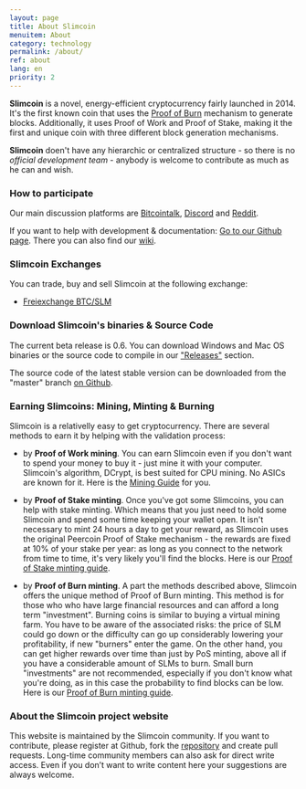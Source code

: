 ```yaml
---
layout: page
title: About Slimcoin
menuitem: About
category: technology
permalink: /about/
ref: about
lang: en
priority: 2
---
```

[//]: # (Slimcoin is a novel and experimental cryptocurrency created in 2014.)

**Slimcoin** is a novel, energy-efficient cryptocurrency fairly launched in 2014.  It's the first known coin that uses the [Proof of Burn](/proof-of-burn-eli5/) mechanism to generate blocks. Additionally, it uses Proof of Work and Proof of Stake, making it the first and unique coin with three different block generation mechanisms.

[//]: # (**Slimcoin** is a novel, energy-efficient cryptocurrency fairly launched in 2014.  It is the first known coin that uses the Proof of Burn https://en.bitcoin.it/wiki/Proof_of_burn mechanism to generate blocks. Additionally, it uses Proof of Work and Proof of Stake, making it the first and unique coin with three different block generation mechanisms.)

**Slimcoin** doen't have any hierarchic or centralized structure - so there is no *official development team* - anybody is welcome to contribute as much as he can and wish.

[//]: # (All we want is to continue the exciting **Proof of Burn** experiment.  In a few words, Proof of Burn is a mechanism where you get the right to find blocks if you burn coins. *Yes, you destroy your money* - and get a **long-term reward** winning the chance to get block rewards.)

[//]: # (Sounds crazy, huh? It is perhaps easier to understand as a process of **virtual mining**. We have prepared an [simple explanation ELI5]/proof-of-burn-eli5/. [And it has very interesting economical properties] https://github.com/slimcoin-project/Slimcoin/wiki/The-magic-of-Proof-of-Burn. It is the only mechanism that allows the users to **regulate the available supply in a decentralized way**.)

[//]: # (Learn more about Slimcoin's advantages /advantages/.)

[//]: # (### We're an open project - you can participate)

### How to participate

Our main discussion platforms are [Bitcointalk](https://bitcointalk.org/index.php?topic=1141676.0), [Discord](https://discord.gg/ffeDjmV) and [Reddit](http://reddit.com/r/slimcoin).

If you want to help with development & documentation: [Go to our Github page](https://github.com/slimcoin-project/). There you can also find our [wiki](https://github.com/slimcoin-project/Slimcoin/wiki).

[//]: # (### Inscription service & Decentralized Websites)

[//]: # (Since version 0.5, Slimcoin has a built-in blockchain website publishing service which lets you **publish websites or blogs** in a decentralized way *without hosting nor domains*. Simply publish your content as a torrent and let the Slimcoin blockchain be your version manager!)

[//]: # (All you have to do is to use the *inscription service* provided by the Slimcoin client.)

[//]: # (The publishing feature uses the awesome [Web2Web] https://github.com/elendirx/web2web)

[//]: # (and [WebTorrent] https://webtorrent.io/)

[//]: # (technologies. Your readers only need a modern browser - no additional software! So your voice will be heard also outside the nerd-space.)

[//]: # (*Stay tuned!* This feature is still new and in alpha, and the Web2Web page generator has still to be ported. But you already can experiment with it.)

### Slimcoin Exchanges

You can trade, buy and sell Slimcoin at the following exchange:

* [Freiexchange BTC/SLM](https://freiexchange.com/market/SLM/BTC)

### Download Slimcoin's binaries & Source Code

The current beta release is 0.6. You can download Windows and Mac OS binaries or the source code to compile in our ["Releases"](https://github.com/slimcoin-project/Slimcoin/releases) section. 
  
The source code of the latest stable version can be downloaded from the "master" branch [on Github](https://github.com/slimcoin-project/Slimcoin).

### Earning Slimcoins: Mining, Minting & Burning  

Slimcoin is a relativelly easy to get cryptocurrency. There are several methods to earn it by helping with the validation process:

* by **Proof of Work mining**. You can earn Slimcoin even if you don't want to spend your money to buy it - just mine it with your computer. Slimcoin's algorithm, DCrypt, is best suited for CPU mining. No ASICs are known for it. Here is the [Mining Guide](/mining-guide/) for you.

* by **Proof of Stake minting**. Once you've got some Slimcoins, you can help with stake minting. Which means that you just need to hold some Slimcoin and spend some time keeping your wallet open. It isn't necessary to mint 24 hours a day to get your reward, as Slimcoin uses the original Peercoin Proof of Stake mechanism - the rewards are fixed at 10% of your stake per year: as long as you connect to the network from time to time, it's very likely you'll find the blocks. Here is our [Proof of Stake minting guide](/proof-of-stake-guide/).

* by **Proof of Burn minting**. A part the methods described above, Slimcoin offers the unique method of Proof of Burn minting. This method is for those who who have large financial resources and can afford a long term "investment". Burning coins is similar to buying a virtual mining farm. You have to be aware of the associated risks: the price of SLM could go down or the difficulty can go up considerably lowering your profitability, if new "burners" enter the game. On the other hand, you can get higher rewards over time than just by PoS minting, above all if you have a considerable amount of SLMs to burn. Small burn "investments" are not recommended, especially if you don't know what you're doing, as in this case the probability to find blocks can be low. Here is our [Proof of Burn minting guide](/proof-of-burn-guide/).

### About the Slimcoin project website

This website is maintained by the Slimcoin community. If you want to contribute, please register at Github, fork the [repository](https://github.com/slimcoin-project/slimcoin-project.github.io) and create pull requests. Long-time community members can also ask for direct write access. Even if you don’t want to write content here your suggestions are always welcome.
